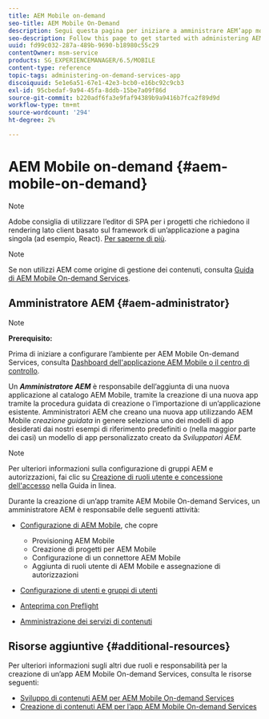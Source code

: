 ```yaml
---
title: AEM Mobile on-demand
seo-title: AEM Mobile On-Demand
description: Segui questa pagina per iniziare a amministrare AEM’app mobile On-Demand Services . Fornisce una panoramica dei ruoli e delle responsabilità di un amministratore AEM per i servizi on-demand.
seo-description: Follow this page to get started with administering AEM mobile On-Demand services app. It provides an overview of the roles and responsibilities of an AEM administrator for On-Demand services.
uuid: fd99c032-287a-489b-9690-b18980c55c29
contentOwner: msm-service
products: SG_EXPERIENCEMANAGER/6.5/MOBILE
content-type: reference
topic-tags: administering-on-demand-services-app
discoiquuid: 5e1e6a51-67e1-42e3-bcb0-e16bc92c9cb3
exl-id: 95cbedaf-9a94-45fa-8ddb-15be7a09f86d
source-git-commit: b220adf6fa3e9faf94389b9a9416b7fca2f89d9d
workflow-type: tm+mt
source-wordcount: '294'
ht-degree: 2%

---
```


# AEM Mobile on-demand {#aem-mobile-on-demand}

>[!NOTE]
>
>Adobe consiglia di utilizzare l’editor di SPA per i progetti che richiedono il rendering lato client basato sul framework di un’applicazione a pagina singola (ad esempio, React). [Per saperne di più](/help/sites-developing/spa-overview.md).

>[!NOTE]
>
>Se non utilizzi AEM come origine di gestione dei contenuti, consulta [Guida di AEM Mobile On-demand Services](https://helpx.adobe.com/digital-publishing-solution/topics.html).

## Amministratore AEM {#aem-administrator}

>[!NOTE]
>
>**Prerequisito:**
>
>Prima di iniziare a configurare l’ambiente per AEM Mobile On-demand Services, consulta [Dashboard dell&#39;applicazione AEM Mobile o il centro di controllo](/help/mobile/mobile-apps-ondemand-application-dashboard.md).

Un ***Amministratore AEM*** è responsabile dell’aggiunta di una nuova applicazione al catalogo AEM Mobile, tramite la creazione di una nuova app tramite la procedura guidata di creazione o l’importazione di un’applicazione esistente. Amministratori AEM che creano una nuova app utilizzando AEM Mobile *creazione guidata* in genere seleziona uno dei modelli di app desiderati dai nostri esempi di riferimento predefiniti o (nella maggior parte dei casi) un modello di app personalizzato creato da *Sviluppatori AEM.*

>[!NOTE]
>
>Per ulteriori informazioni sulla configurazione di gruppi AEM e autorizzazioni, fai clic su [Creazione di ruoli utente e concessione dell&#39;accesso](https://helpx.adobe.com/digital-publishing-solution/help/account-admin-dps.html) nella Guida in linea.

Durante la creazione di un’app tramite AEM Mobile On-demand Services, un amministratore AEM è responsabile delle seguenti attività:

* [Configurazione di AEM Mobile](/help/mobile/aem-mobile-setup.md), che copre

   * Provisioning AEM Mobile
   * Creazione di progetti per AEM Mobile
   * Configurazione di un connettore AEM Mobile
   * Aggiunta di ruoli utente di AEM Mobile e assegnazione di autorizzazioni

* [Configurazione di utenti e gruppi di utenti](/help/mobile/aem-mobile-configure-users.md)
* [Anteprima con Preflight](/help/mobile/aem-mobile-manage-ondemand-services.md)
* [Amministrazione dei servizi di contenuti](/help/mobile/developing-content-services.md)

## Risorse aggiuntive {#additional-resources}

Per ulteriori informazioni sugli altri due ruoli e responsabilità per la creazione di un’app AEM Mobile On-demand Services, consulta le risorse seguenti:

* [Sviluppo di contenuti AEM per AEM Mobile On-demand Services](/help/mobile/aem-mobile-on-demand.md)
* [Creazione di contenuti AEM per l’app AEM Mobile On-demand Services](/help/mobile/mobile-apps-ondemand.md)
